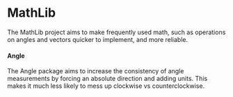 # MathLib

The MathLib project aims to make frequently used math, such as operations on angles and vectors quicker to implement, and more reliable.

#### Angle
The Angle package aims to increase the consistency of angle measurements by forcing an absolute direction and adding units.
This makes it much less likely to  mess up clockwise vs counterclockwise.
